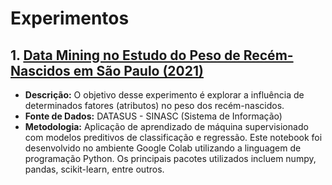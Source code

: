 # Experimentos
## 1. [Data Mining no Estudo do Peso de Recém-Nascidos em São Paulo (2021)](./ml-preditivo-rn-peso/README.md)
- **Descrição:** O objetivo desse experimento é explorar a influência de determinados fatores (atributos) no peso dos recém-nascidos.
- **Fonte de Dados:** DATASUS - SINASC (Sistema de Informação)
- **Metodologia:** Aplicação de aprendizado de máquina supervisionado com modelos preditivos de classificação e regressão.
Este notebook foi desenvolvido no ambiente Google Colab utilizando a linguagem de programação Python. 
Os principais pacotes utilizados incluem numpy, pandas, scikit-learn, entre outros. 

